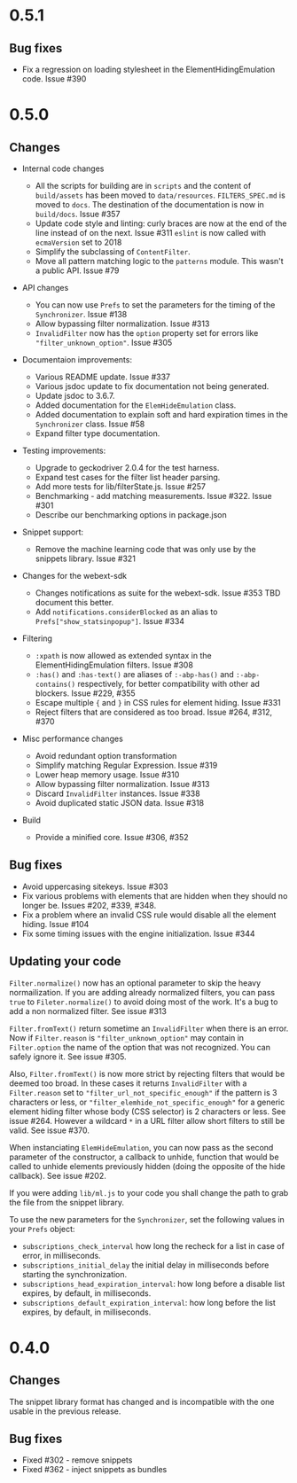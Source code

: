 0.5.1
=====

## Bug fixes

- Fix a regression on loading stylesheet in the ElementHidingEmulation
  code. Issue #390

0.5.0
=====

## Changes

- Internal code changes
  - All the scripts for building are in `scripts` and the content of
    `build/assets` has been moved to `data/resources`.
    `FILTERS_SPEC.md` is moved to `docs`.
    The destination of the documentation is now in `build/docs`.
    Issue #357
  - Update code style and linting: curly braces are now at the end
    of the line instead of on the next. Issue #311
    `eslint` is now called with `ecmaVersion` set to 2018
  - Simplify the subclassing of `ContentFilter`.
  - Move all pattern matching logic to the `patterns` module. This
    wasn't a public API. Issue #79

- API changes
  - You can now use `Prefs` to set the parameters for the timing of
    the `Synchronizer`. Issue #138
  - Allow bypassing filter normalization. Issue #313
  - `InvalidFilter` now has the `option` property set for errors like
    `"filter_unknown_option"`. Issue #305

- Documentaion improvements:
  - Various README update. Issue #337
  - Various jsdoc update to fix documentation not being generated.
  - Update jsdoc to 3.6.7.
  - Added documentation for the `ElemHideEmulation` class.
  - Added documentation to explain soft and hard expiration times in the
    `Synchronizer` class. Issue #58
  - Expand filter type documentation.

- Testing improvements:
  - Upgrade to geckodriver 2.0.4 for the test harness.
  - Expand test cases for the filter list header parsing.
  - Add more tests for lib/filterState.js. Issue #257
  - Benchmarking - add matching measurements. Issue #322. Issue #301
  - Describe our benchmarking options in package.json

- Snippet support:
  - Remove the machine learning code that was only use by the snippets
    library. Issue #321

- Changes for the webext-sdk
  - Changes notifications as suite for the webext-sdk. Issue #353
    TBD document this better.
  - Add `notifications.considerBlocked` as an alias to
    `Prefs["show_statsinpopup"]`. Issue #334

- Filtering
  - `:xpath` is now allowed as extended syntax in the
    ElementHidingEmulation filters. Issue #308
  - `:has()` and `:has-text()` are aliases of `:-abp-has()` and
    `:-abp-contains()` respectively, for better compatibility with other
    ad blockers. Issue #229, #355
  - Escape multiple `{` and `}` in CSS rules for element hiding. Issue #331
  - Reject filters that are considered as too broad. Issue #264, #312, #370

- Misc performance changes
  - Avoid redundant option transformation
  - Simplify matching Regular Expression. Issue #319
  - Lower heap memory usage. Issue #310
  - Allow bypassing filter normalization. Issue #313
  - Discard `InvalidFilter` instances. Issue #338
  - Avoid duplicated static JSON data. Issue #318

- Build
  - Provide a minified core. Issue #306, #352

## Bug fixes

  - Avoid uppercasing sitekeys. Issue #303
  - Fix various problems with elements that are hidden when they should
    no longer be. Issues #202, #339, #348.
  - Fix a problem where an invalid CSS rule would disable all the element
    hiding. Issue #104
  - Fix some timing issues with the engine initialization. Issue #344

## Updating your code

`Filter.normalize()` now has an optional parameter to skip the heavy
normailization. If you are adding already normalized filters, you can
pass `true` to `Fileter.normalize()` to avoid doing most of the
work. It's a bug to add a non normalized filter. See issue #313

`Filter.fromText()` return sometime an `InvalidFilter` when there is
an error. Now if `Filter.reason` is `"filter_unknown_option"` may
contain in `Filter.option` the name of the option that was not
recognized. You can safely ignore it. See issue #305.

Also, `Filter.fromText()` is now more strict by rejecting filters that
would be deemed too broad. In these cases it returns `InvalidFilter`
with a `Filter.reason` set to `"filter_url_not_specific_enough"` if
the pattern is 3 characters or less, or
`"filter_elemhide_not_specific_enough"` for a generic element hiding
filter whose body (CSS selector) is 2 characters or less. See issue
#264. However a wildcard `*` in a URL filter allow short filters to
still be valid. See issue #370.

When instanciating `ElemHideEmulation`, you can now pass as the second
parameter of the constructor, a callback to unhide, function that
would be called to unhide elements previously hidden (doing the
opposite of the hide callback). See issue #202.

If you were adding `lib/ml.js` to your code you shall change the path
to grab the file from the snippet library.

To use the new parameters for the `Synchronizer`, set the following
values in your `Prefs` object:
- `subscriptions_check_interval` how long the recheck for a list in
  case of error, in milliseconds.
- `subscriptions_initial_delay` the initial delay in milliseconds before
  starting the synchronization.
- `subscriptions_head_expiration_interval`: how long before a disable
  list expires, by default, in milliseconds.
- `subscriptions_default_expiration_interval`: how long before the
  list expires, by default, in milliseconds.

0.4.0
=====

## Changes

The snippet library format has changed and is incompatible with the
one usable in the previous release.

## Bug fixes

- Fixed #302 - remove snippets
- Fixed #362 - inject snippets as bundles
